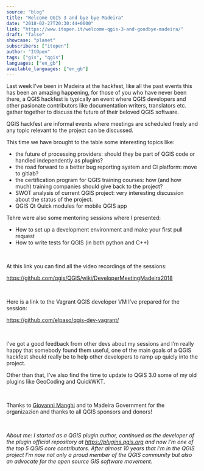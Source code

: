 ```yaml
---
source: "blog"
title: "Welcome QGIS 3 and bye bye Madeira"
date: "2018-02-27T20:30:44+0000"
link: "https://www.itopen.it/welcome-qgis-3-and-goodbye-madeira/"
draft: "false"
showcase: "planet"
subscribers: ["itopen"]
author: "ItOpen"
tags: ["gis", "qgis"]
languages: ["en_gb"]
available_languages: ["en_gb"]
---
```


Last week I’ve been in Madeira at the hackfest, like all the past events this has been an amazing happening,
for those of you who have never been there, a QGIS hackfest is typically an event where QGIS developers
and other pasionate contributors like documentation writers, translators etc. gather together to discuss
the future of their beloved QGIS software.

QGIS hackfest are informal events where meetings are scheduled freely and any topic relevant to the project
can be discussed.

This time we have brought to the table some interesting topics like:
<ul>
<li>the future of processing providers: should they be part of QGIS code or handled independently as plugins?</li>
<li>the road forward to a better bug reporting system and CI platform: move to gitlab?</li>
<li>the certification program for QGIS training courses: how (and how much) training companies should give back to the project?</li>
<li>SWOT analysis of current QGIS project: very interesting discussion about the status of the project.</li>
<li>QGIS Qt Quick modules for mobile QGIS app</li>
</ul>
Tehre were also some mentoring sessions where I presented:
<ul>
<li>How to set up a development environment and make your first pull request</li>
<li>How to write tests for QGIS (in both python and C++)</li>
</ul>
 

At this link you can find all the video recordings of the sessions:

<a href="https://github.com/qgis/QGIS/wiki/DeveloperMeetingMadeira2018">https://github.com/qgis/QGIS/wiki/DeveloperMeetingMadeira2018</a>

 

Here is a link to the Vagrant QGIS developer VM I’ve prepared for the session:

<a href="https://github.com/elpaso/qgis-dev-vagrant/">https://github.com/elpaso/qgis-dev-vagrant/</a>

 

I’ve got a good feedback from other devs about my sessions and I’m really happy
that somebody found them useful, one of the main goals of a QGIS hackfest should
really be to help other developers to ramp up quicly into the project.

Other than that, I’ve also find the time to update to QGIS 3.0 some
of my old plugins like GeoCoding and QuickWKT.

 

Thanks to <a href="http://www.naturalgis.pt/">Giovanni Manghi</a> and to Madeira Government for the organizazion and thanks to all QGIS sponsors and donors!

 

<em>About me: I started as a QGIS plugin author, continued as the developer of the plugin</em>
<em> official repository at <a href="https://plugins.qgis.org">https://plugins.qgis.org</a> and now I’m one of the top 5</em>
<em> QGIS core contributors.</em>
<em>After almost 10 years that I’m in the QGIS project I’m now not only a</em>
<em> proud member of the QGIS community but also an advocate for the</em>
<em> open source GIS software movement.</em>
